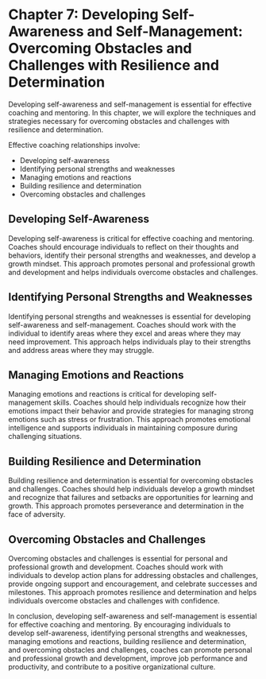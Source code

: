 Chapter 7: Developing Self-Awareness and Self-Management: Overcoming Obstacles and Challenges with Resilience and Determination
===============================================================================================================================

Developing self-awareness and self-management is essential for effective coaching and mentoring. In this chapter, we will explore the techniques and strategies necessary for overcoming obstacles and challenges with resilience and determination.

Effective coaching relationships involve:

* Developing self-awareness
* Identifying personal strengths and weaknesses
* Managing emotions and reactions
* Building resilience and determination
* Overcoming obstacles and challenges

Developing Self-Awareness
-------------------------

Developing self-awareness is critical for effective coaching and mentoring. Coaches should encourage individuals to reflect on their thoughts and behaviors, identify their personal strengths and weaknesses, and develop a growth mindset. This approach promotes personal and professional growth and development and helps individuals overcome obstacles and challenges.

Identifying Personal Strengths and Weaknesses
---------------------------------------------

Identifying personal strengths and weaknesses is essential for developing self-awareness and self-management. Coaches should work with the individual to identify areas where they excel and areas where they may need improvement. This approach helps individuals play to their strengths and address areas where they may struggle.

Managing Emotions and Reactions
-------------------------------

Managing emotions and reactions is critical for developing self-management skills. Coaches should help individuals recognize how their emotions impact their behavior and provide strategies for managing strong emotions such as stress or frustration. This approach promotes emotional intelligence and supports individuals in maintaining composure during challenging situations.

Building Resilience and Determination
-------------------------------------

Building resilience and determination is essential for overcoming obstacles and challenges. Coaches should help individuals develop a growth mindset and recognize that failures and setbacks are opportunities for learning and growth. This approach promotes perseverance and determination in the face of adversity.

Overcoming Obstacles and Challenges
-----------------------------------

Overcoming obstacles and challenges is essential for personal and professional growth and development. Coaches should work with individuals to develop action plans for addressing obstacles and challenges, provide ongoing support and encouragement, and celebrate successes and milestones. This approach promotes resilience and determination and helps individuals overcome obstacles and challenges with confidence.

In conclusion, developing self-awareness and self-management is essential for effective coaching and mentoring. By encouraging individuals to develop self-awareness, identifying personal strengths and weaknesses, managing emotions and reactions, building resilience and determination, and overcoming obstacles and challenges, coaches can promote personal and professional growth and development, improve job performance and productivity, and contribute to a positive organizational culture.
